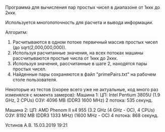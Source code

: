 Программа для вычисления пар простых чисел в диапазоне от 1ккк до 2ккк.

Используется многопоточность для расчета и вывода информации.

Алгоритм:
<ol>
	<li>Расчитываются в одном потоке первичный массив простых чисел (до sqrt(2,000,000,000)).</li>
	<li>Используя расчитанные значения, на всех потоках машины рассчитываются простые числа от 1ккк до 2ккк.</li>
	<li>Используя значения, рассчитанные в шаге 2, находятся пары простых чисел.</li>
	<li>Найденные пары сохраняются в файл "primePairs.txt" на рабочем столе пользователя.</li>
</ol>

Некоторые из тестов (скорее всего уже не актуальные, код много раз изменялся с момента замеров):
Машина 1:
		ЦП:	 Intel Pentium 3805U (1.9 GHz, 2 CPUs)
		ОЗУ: 4096 MB (DDR3 1600 MHz)
		2 потока:	535 секунд.

Машина 2:
		ЦП:	 AMD Phenom II x4 955 (3.2 GHz (4 GHz - OC), 4 CPUs)
		ОЗУ: 8192 MB (DDR3 1333 MHz) (1600 MHz - OC)
		4 потока:	868 секунд.

Устинов А.В. 15.03.2019 19:21
